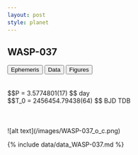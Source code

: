 ```yaml
---
layout: post
style: planet
---
```

<script src="../js/planets.js"></script>

## WASP-037

<!-- Tab links -->
<div class="tab">
<button class="tablinks" onclick="openCity(event, 'Ephemeris')">Ephemeris</button>
<button class="tablinks" onclick="openCity(event, 'Data')">Data</button>
<button class="tablinks" onclick="openCity(event, 'Figures')">Figures</button>
</div>

<!-- Tab content -->
<div id="Ephemeris" class="tabcontent" markdown="1">
<br/><br/>
$$P = 3.5774801(17) $$ day <br/>
$$T_0 = 2456454.79438(64) $$ BJD TDB
<br/><br/>
<br/><br/>
![alt text](/images/WASP-037_o_c.png)
</div>


<div id="Data" class="tabcontent" markdown="1">

{% include data/data_WASP-037.md %}

</div>
